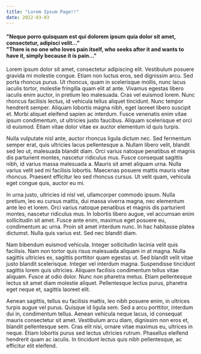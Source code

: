 ```yaml
---
title: "Lorem Ipsum Page!!"
date: 2022-03-03
---
```

  <h4>"Neque porro quisquam est qui dolorem ipsum quia dolor sit amet, consectetur, adipisci velit..." <br />
  "There is no one who loves pain itself, who seeks after it and wants to have it, simply because it is pain..."</h4>

Lorem ipsum dolor sit amet, consectetur adipiscing elit. Vestibulum posuere gravida mi molestie congue. Etiam non luctus eros, sed dignissim arcu. Sed porta rhoncus purus. Ut rhoncus, quam in scelerisque mollis, nunc lacus iaculis tortor, molestie fringilla quam elit at ante. Vivamus egestas libero iaculis enim auctor, in pretium leo malesuada. Cras vel euismod lorem. Nunc rhoncus facilisis lectus, id vehicula tellus aliquet tincidunt. Nunc tempor hendrerit semper. Aliquam lobortis magna nibh, eget laoreet libero suscipit et. Morbi aliquet eleifend sapien ac interdum. Fusce venenatis enim vitae ipsum condimentum, ut ultricies justo faucibus. Aliquam scelerisque et orci id euismod. Etiam vitae dolor vitae ex auctor elementum id quis turpis.

Nulla vulputate nisl ante, auctor rhoncus ligula dictum nec. Sed fermentum semper erat, quis ultricies lacus pellentesque a. Nullam libero velit, blandit sed leo ut, malesuada blandit diam. Orci varius natoque penatibus et magnis dis parturient montes, nascetur ridiculus mus. Fusce consequat sagittis nibh, id varius massa malesuada a. Mauris sit amet aliquam urna. Nulla varius velit sed mi facilisis lobortis. Maecenas posuere mattis mauris vitae rhoncus. Praesent efficitur leo sed rhoncus cursus. Ut velit quam, vehicula eget congue quis, auctor eu mi.

In urna justo, ultricies id nisl vel, ullamcorper commodo ipsum. Nulla pretium, leo eu cursus mattis, dui massa viverra magna, nec elementum ante leo et lorem. Orci varius natoque penatibus et magnis dis parturient montes, nascetur ridiculus mus. In lobortis libero augue, vel accumsan enim sollicitudin sit amet. Fusce ante enim, maximus eget posuere eu, condimentum ac urna. Proin sit amet interdum nunc. In hac habitasse platea dictumst. Nulla quis varius est. Sed nec blandit diam.

Nam bibendum euismod vehicula. Integer sollicitudin lacinia velit quis facilisis. Nam non tortor quis risus malesuada aliquam in at magna. Nulla sagittis ultricies ex, sagittis porttitor quam egestas ut. Sed blandit velit vitae justo blandit scelerisque. Integer vel interdum magna. Suspendisse tincidunt sagittis lorem quis ultricies. Aliquam facilisis condimentum tellus vitae aliquam. Fusce at odio dolor. Nunc non pharetra metus. Etiam pellentesque lectus sit amet diam molestie aliquet. Pellentesque lectus purus, pharetra eget neque et, sagittis laoreet elit.

Aenean sagittis, tellus eu facilisis mattis, leo nibh posuere enim, in ultrices turpis augue vel purus. Quisque id ligula sem. Sed a arcu porttitor, interdum dui in, condimentum tellus. Aenean vehicula neque lacus, id consequat mauris consectetur sit amet. Vestibulum arcu diam, dignissim non eros et, blandit pellentesque sem. Cras elit nisi, ornare vitae maximus eu, ultrices in neque. Etiam lobortis purus sed lectus ultricies rutrum. Phasellus eleifend hendrerit quam ac iaculis. In tincidunt lectus quis nibh pellentesque, ac efficitur elit eleifend. 
